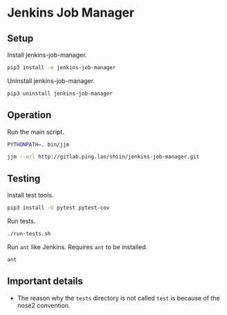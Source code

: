 # Jenkins Job Manager


## Setup

Install jenkins-job-manager.

```sh
pip3 install -e jenkins-job-manager
```

Uninstall jenkins-job-manager.

```sh
pip3 uninstall jenkins-job-manager
```


## Operation

Run the main script.

```sh
PYTHONPATH=. bin/jjm
```

```sh
jjm --url http://gitlab.ping.lan/shiin/jenkins-job-manager.git
```


## Testing

Install test tools.

```sh
pip3 install -U pytest pytest-cov
```

Run tests.

```sh
./run-tests.sh
```

Run `ant` like Jenkins. Requires `ant` to be installed.

```sh
ant
```


## Important details

* The reason why the `tests` directory is not called `test` is because of the nose2 convention.
